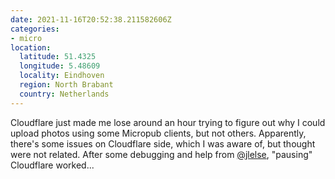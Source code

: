 ```yaml
---
date: 2021-11-16T20:52:38.211582606Z
categories:
- micro
location:
  latitude: 51.4325
  longitude: 5.48609
  locality: Eindhoven
  region: North Brabant
  country: Netherlands
---
```


Cloudflare just made me lose around an hour trying to figure out why I could upload photos using some Micropub clients, but not others. Apparently, there's some issues on Cloudflare side, which I was aware of, but thought were not related. After some debugging and help from [@jlelse](https://jlelse.blog/), "pausing" Cloudflare worked...
